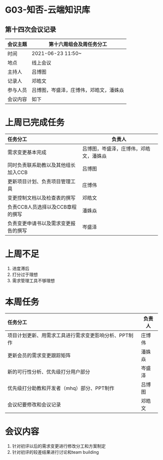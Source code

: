 # G03-知否-云端知识库

## 第十四次会议记录

| 会议主题   | 第十六周组会及周任务分工 |
| :-------  | ---------------------------- |
| 时间      | 2021-06-23 11:50~ |
| 地点      | 线上会议               |
| 主持人    | 吕博图                 |
| 记录人    | 邓皓文                    |
| 参与人员  | 吕博图，岑盛泽，庄博伟，邓皓文，潘姝焱 |
| 会议内容  | 如下                         |

# 上周已完成任务

| 任务分工                             | 负责人                                 |
| :----------------------------------- | -------------------------------------- |
| 需求变更基本完成                     | 吕博图，岑盛泽，庄博伟，邓皓文，潘姝焱 |
| 同时负责联系助教以及其他组⻓加入CCB  | 吕博图                                 |
| 更新项目计划、负责项目管理工具       | 庄博伟                                 |
| 变更控制⽂档以及检查表的撰写         | 邓皓文                                 |
| 负责CCB⼈员选择以及CCB章程的撰写     | 潘姝焱                                 |
| 负责变更申请书以及需求变更报告的撰写 | 岑盛泽                                 |
# 上周不足

1. 进度滞后
2. 打分过于理想
3. 需求管理工具不够理想

# 本周任务

| 任务分工                                              | 负责人 |
| :---------------------------------------------------- | ------ |
| 项目计划更新、用需求工具进行需求变更影响分析、PPT制作 | 庄博伟 |
| 更新会员的需求变更跟踪矩阵                            | 潘姝焱 |
| 新的可行性分析、优先级打分用户部分                    | 岑盛泽 |
| 优先级打分助教和开发者（mhq）部分、PPT制作            | 吕博图 |
| 会议纪要修改和会议记录                                | 邓皓文 |



# 会议内容

1. 针对初评以后的需求变更进行修改分工和方案制定
2. 针对初评的较差结果进行讨论和team building
